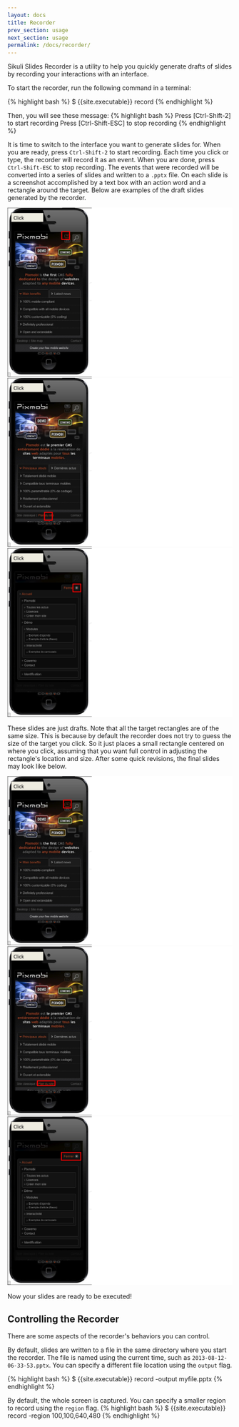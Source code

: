 ```yaml
---
layout: docs
title: Recorder
prev_section: usage
next_section: usage
permalink: /docs/recorder/
---
```


Sikuli Slides Recorder is a utility to help you quickly generate drafts of slides by recording your interactions with an interface.

To start the recorder, run the following command in a terminal:

{% highlight bash %}
$ {{site.executable}} record
{% endhighlight %}

Then, you will see these message:
{% highlight bash %}
Press [Ctrl-Shift-2] to start recording
Press [Ctrl-Shift-ESC] to stop recording
{% endhighlight %}

It is time to switch to the interface you want to generate slides for. When you are ready, press `Ctrl-Shift-2` to start recording. Each time you click or type, the recorder will record it as an event. When you are done, press `Ctrl-Shift-ESC` to stop recording. The events that were recorded will be converted into a series of slides and written to a `.pptx` file. On each slide is a screenshot accomplished by a text box with an action word and a rectangle around the target. Below are examples of the draft slides generated by the recorder.

<img src="/img/recorder_draft1.jpg" class="one-third img-polaroid">
<img src="/img/recorder_draft2.jpg" class="one-third img-polaroid">
<img src="/img/recorder_draft3.jpg" class="one-third img-polaroid">

These slides are just drafts. Note that all the target rectangles are of the same size. This is because by default the recorder does not try to guess the size of the target you click. So it just places a small rectangle centered on where you click, assuming that you want full control in adjusting the rectangle's location and size. After some quick revisions, the final slides may look like below.

<img src="/img/recorder_revised1.jpg" class="one-third img-polaroid">
<img src="/img/recorder_revised2.jpg" class="one-third img-polaroid">
<img src="/img/recorder_revised3.jpg" class="one-third img-polaroid">

Now your slides are ready to be executed!

## Controlling the Recorder

There are some aspects of the recorder's behaviors you can control.

By default, slides are written to a file in the same directory where you start the recorder. The file is named using the current time, such as `2013-08-12-06-33-53.pptx`. You can specify a different file location using the `output` flag.

{% highlight bash %}
$ {{site.executable}} record -output myfile.pptx
{% endhighlight %}

By default, the whole screen is captured. You can specify a smaller region to record using the `region` flag.
{% highlight bash %}
$ {{site.executable}} record -region 100,100,640,480
{% endhighlight %}


